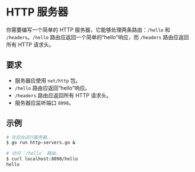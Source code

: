 # HTTP 服务器

你需要编写一个简单的 HTTP 服务器，它能够处理两条路由：`/hello` 和 `/headers`。`/hello` 路由应返回一个简单的“hello”响应，而 `/headers` 路由应返回所有 HTTP 请求头。

## 要求

- 服务器应使用 `net/http` 包。
- `/hello` 路由应返回“hello”响应。
- `/headers` 路由应返回所有 HTTP 请求头。
- 服务器应监听端口 `8090`。

## 示例

```sh
# 在后台运行服务器。
$ go run http-servers.go &

# 访问 `/hello` 路由。
$ curl localhost:8090/hello
hello
```
